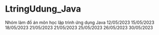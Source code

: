 # LtringUdung_Java
Nhóm làm đồ án môn học lập trình ứng dụng Java
12/05/2023 
15/05/2023
18/05/2023
21/05/2023
21/05/2023
25/05/2023
26/05/2023
30/05/2023
